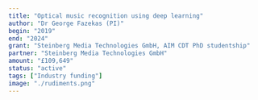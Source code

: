 ```yaml
---
title: "Optical music recognition using deep learning"
author: "Dr George Fazekas (PI)"
begin: "2019"
end: "2024"
grant: "Steinberg Media Technologies GmbH, AIM CDT PhD studentship"
partner: "Steinberg Media Technologies GmbH"
amount: "£109,649"
status: "active"
tags: ["Industry funding"]
image: "./rudiments.png"
---
```


